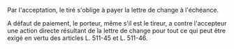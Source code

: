   
Par l'acceptation, le tiré s'oblige à payer la lettre de change à l'échéance.   

  
A défaut de paiement, le porteur, même s'il est le tireur, a contre l'accepteur une action directe résultant de la lettre de change pour tout ce qui peut être exigé en vertu des articles L. 511-45 et L. 511-46.  
